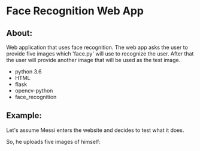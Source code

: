 # Face Recognition Web App
## About:
Web application that uses face recognition. The web app asks the user to provide five images which 'face.py' will use to recognize the user. After that the user 
will provide another image that will be used as the test image. 

- python 3.6
- HTML
- flask
- opencv-python
- face_recognition

## Example:

Let's assume Messi enters the website and decides to test what it does. 

So, he uploads five images of himself:


